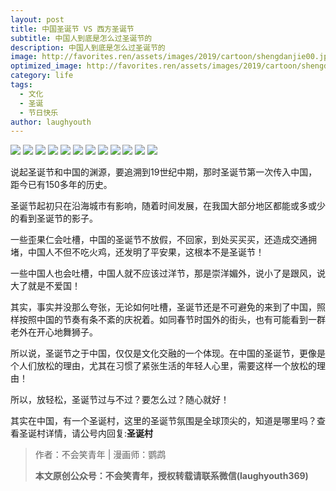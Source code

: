 ```yaml
---
layout: post
title: 中国圣诞节 VS 西方圣诞节
subtitle: 中国人到底是怎么过圣诞节的
description: 中国人到底是怎么过圣诞节的
image: http://favorites.ren/assets/images/2019/cartoon/shengdanjie00.jpeg
optimized_image: http://favorites.ren/assets/images/2019/cartoon/shengdanjie00.jpeg
category: life
tags:
  - 文化
  - 圣诞
  - 节日快乐
author: laughyouth
---
```


![](http://favorites.ren/assets/images/2019/cartoon/shengdanjie01.jpg)
![](http://favorites.ren/assets/images/2019/cartoon/shengdanjie02.jpg)
![](http://favorites.ren/assets/images/2019/cartoon/shengdanjie03.jpg)
![](http://favorites.ren/assets/images/2019/cartoon/shengdanjie04.jpg)
![](http://favorites.ren/assets/images/2019/cartoon/shengdanjie05.jpg)
![](http://favorites.ren/assets/images/2019/cartoon/shengdanjie06.jpg)
![](http://favorites.ren/assets/images/2019/cartoon/shengdanjie07.jpg)
![](http://favorites.ren/assets/images/2019/cartoon/shengdanjie08.jpg)
![](http://favorites.ren/assets/images/2019/cartoon/shengdanjie09.jpg)
![](http://favorites.ren/assets/images/2019/cartoon/shengdanjie10.jpg)
![](http://favorites.ren/assets/images/2019/cartoon/shengdanjie11.jpg)
![](http://favorites.ren/assets/images/2019/cartoon/shengdanjie12.jpg)


说起圣诞节和中国的渊源，要追溯到19世纪中期，那时圣诞节第一次传入中国，距今已有150多年的历史。

圣诞节起初只在沿海城市有影响，随着时间发展，在我国大部分地区都能或多或少的看到圣诞节的影子。

一些歪果仁会吐槽，中国的圣诞节不放假，不回家，到处买买买，还造成交通拥堵，中国人不但不吃火鸡，还发明了平安果，这根本不是圣诞节！

一些中国人也会吐槽，中国人就不应该过洋节，那是崇洋媚外，说小了是跟风，说大了就是不爱国！

其实，事实并没那么夸张，无论如何吐槽，圣诞节还是不可避免的来到了中国，照样按照中国的节奏有条不紊的庆祝着。如同春节时国外的街头，也有可能看到一群老外在开心地舞狮子。

所以说，圣诞节之于中国，仅仅是文化交融的一个体现。在中国的圣诞节，更像是个人们放松的理由，尤其在习惯了紧张生活的年轻人心里，需要这样一个放松的理由！

所以，放轻松，圣诞节过与不过？要怎么过？随心就好！

其实在中国，有一个圣诞村，这里的圣诞节氛围是全球顶尖的，知道是哪里吗？查看圣诞村详情，请公号内回复:**圣诞村**

>作者：不会笑青年 | 漫画师：鹦鹉
>
>**本文原创公众号：不会笑青年，授权转载请联系微信(laughyouth369)**
